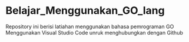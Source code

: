 # Belajar_Menggunakan_GO_lang
Repository ini berisi latiahan menggunakan bahasa pemrograman GO
Menggunakan Visual Studio Code unruk menghubungkan dengan Github
